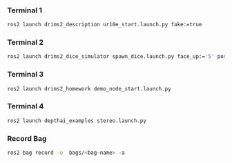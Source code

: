 ### Terminal 1
```bash
ros2 launch drims2_description ur10e_start.launch.py fake:=true
```

### Terminal 2 
```bash
ros2 launch drims2_dice_simulator spawn_dice.launch.py face_up:='5' position:='[-0.1, 0.0, 0.85]'
```

### Terminal 3
```bash
ros2 launch drims2_homework demo_node_start.launch.py
```
### Terminal 4
```bash
ros2 launch depthai_examples stereo.launch.py
```


### Record Bag
```bash
ros2 bag record -o  bags/<bag-name> -a
```
